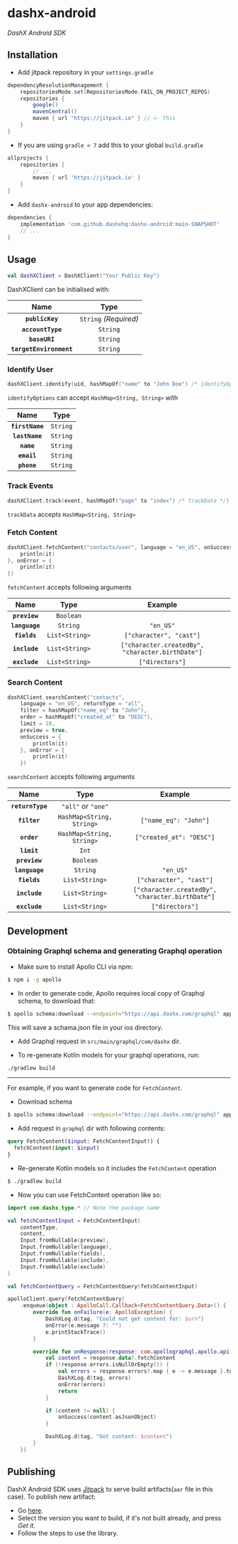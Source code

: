# dashx-android

_DashX Android SDK_

## Installation

- Add jitpack repository in your `settings.gradle`

```groovy
dependencyResolutionManagement {
    repositoriesMode.set(RepositoriesMode.FAIL_ON_PROJECT_REPOS)
    repositories {
        google()
        mavenCentral()
        maven { url "https://jitpack.io" } // <- This
    }
}
```

- If you are using `gradle < 7` add this to your global `build.gradle`

```groovy
allprojects {
    repositories {
        // ...
        maven { url 'https://jitpack.io' }
    }
}
```

- Add `dashx-android` to your app dependencies:

```groovy
dependencies {
    implementation 'com.github.dashxhq:dashx-android:main-SNAPSHOT'
    // ...
}
```

## Usage

```kotlin
val dashXClient = DashXClient("Your Public Key")
```

DashXClient can be initialised with:

|Name|Type|
|:---:|:--:|
|**`publicKey`**|`String` _(Required)_ |
|**`accountType`**|`String`|
|**`baseURI`**|`String`|
|**`targetEnvironment`**|`String`|

### Identify User

```kotlin
dashXClient.identify(uid, hashMapOf("name" to "John Doe") /* identifyOptions */)
```

`identifyOptions` can accept `HashMap<String, String>` with

|Name|Type|
|:---:|:--:|
|**`firstName`**|`String`|
|**`lastName`**|`String`|
|**`name`**|`String`|
|**`email`**|`String`|
|**`phone`**|`String`|

### Track Events

```kotlin
dashXClient.track(event, hashMapOf("page" to "index") /* trackData */)
```

`trackData` accepts `HashMap<String, String>`

### Fetch Content

```kotlin
dashXClient.fetchContent("contacts/user", language = "en_US", onSuccess = {
    println(it)
}, onError = {
    println(it)
})
```

`fetchContent` accepts following arguments

|Name|Type|Example|
|:--:|:--:|:-----:|
|**`preview`**|`Boolean`||
|**`language`**|`String`|`"en_US"`||
|**`fields`**|`List<String>`|`["character", "cast"]`||
|**`include`**|`List<String>`|`["character.createdBy", "character.birthDate"]`||
|**`exclude`**|`List<String>`|`["directors"]`||

### Search Content

```kotlin
dashXClient.searchContent("contacts",
    language = "en_US", returnType = "all",
    filter = hashMapOf("name_eq" to "John"),
    order = hashMapOf("created_at" to "DESC"),
    limit = 10,
    preview = true,
    onSuccess = {
        println(it)
    }, onError = {
        println(it)
    })
```

`searchContent` accepts following arguments

|Name|Type|Example|
|:--:|:--:|:-----:|
|**`returnType`**|`"all"` or `"one"`||
|**`filter`**|`HashMap<String, String>`|`["name_eq": "John"]`|
|**`order`**|`HashMap<String, String>`|`["created_at": "DESC"]`|
|**`limit`**|`Int`||
|**`preview`**|`Boolean`||
|**`language`**|`String`|`"en_US"`||
|**`fields`**|`List<String>`|`["character", "cast"]`||
|**`include`**|`List<String>`|`["character.createdBy", "character.birthDate"]`||
|**`exclude`**|`List<String>`|`["directors"]`||

## Development

### Obtaining Graphql schema and generating Graphql operation

- Make sure to install Apollo CLI via npm:

```sh
$ npm i -g apollo
```
- In order to generate code, Apollo requires local copy of Graphql schema, to download that:

```sh
$ apollo schema:download --endpoint="https://api.dashx.com/graphql" app/src/main/graphql/com/dashx/schema.json
```

This will save a schama.json file in your ios directory.

- Add Graphql request in `src/main/graphql/com/dashx` dir.

- To re-generate Kotlin models for your graphql operations, run:

```sh
./gradlew build
```
---

For example, if you want to generate code for `FetchContent`.

- Download schema

```sh
$ apollo schema:download --endpoint="https://api.dashx.com/graphql" app/src/main/graphql/com/dashx/schema.json
```

- Add request in `graphql` dir with following contents:

```graphql
query FetchContent($input: FetchContentInput!) {
  fetchContent(input: $input)
}
```

- Re-generate Kotlin models so it includes the `FetchContent` operation

```sh
$ ./gradlew build
```

- Now you can use FetchContent operation like so:

```kotlin
import com.dashx.type.* // Note the package name

val fetchContentInput = FetchContentInput(
    contentType,
    content,
    Input.fromNullable(preview),
    Input.fromNullable(language),
    Input.fromNullable(fields),
    Input.fromNullable(include),
    Input.fromNullable(exclude)
)

val fetchContentQuery = FetchContentQuery(fetchContentInput)

apolloClient.query(fetchContentQuery)
    .enqueue(object : ApolloCall.Callback<FetchContentQuery.Data>() {
        override fun onFailure(e: ApolloException) {
            DashXLog.d(tag, "Could not get content for: $urn")
            onError(e.message ?: "")
            e.printStackTrace()
        }

        override fun onResponse(response: com.apollographql.apollo.api.Response<FetchContentQuery.Data>) {
            val content = response.data?.fetchContent
            if (!response.errors.isNullOrEmpty()) {
                val errors = response.errors?.map { e -> e.message }.toString()
                DashXLog.d(tag, errors)
                onError(errors)
                return
            }

            if (content != null) {
                onSuccess(content.asJsonObject)
            }

            DashXLog.d(tag, "Got content: $content")
        }
    })
```

## Publishing

DashX Android SDK uses [Jitpack](https://jitpack.io/) to serve build artifacts(`aar` file in this case). To publish new artifact:

- Go [here](https://jitpack.io/#dashxhq/dashx-android).
- Select the version you want to build, if it's not built already, and press *Get it*.
- Follow the steps to use the library.
